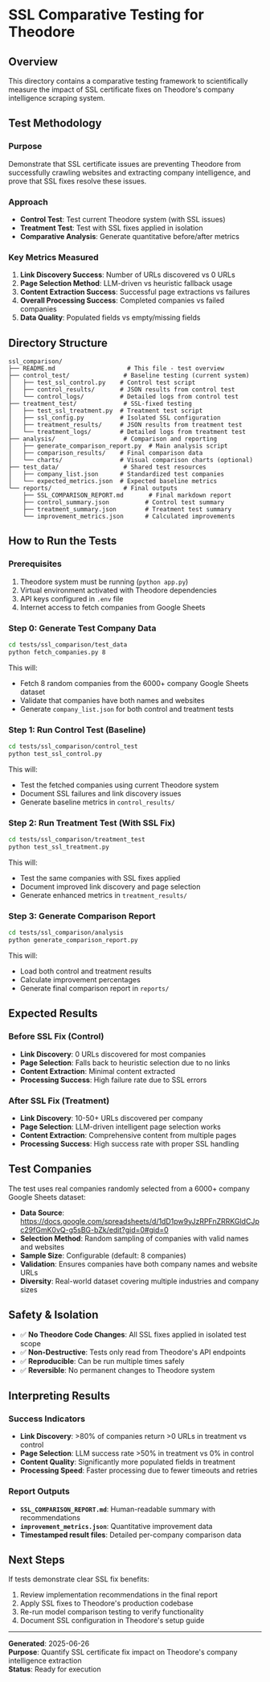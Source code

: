 # SSL Comparative Testing for Theodore

## Overview

This directory contains a comparative testing framework to scientifically measure the impact of SSL certificate fixes on Theodore's company intelligence scraping system.

## Test Methodology

### Purpose
Demonstrate that SSL certificate issues are preventing Theodore from successfully crawling websites and extracting company intelligence, and prove that SSL fixes resolve these issues.

### Approach
- **Control Test**: Test current Theodore system (with SSL issues)
- **Treatment Test**: Test with SSL fixes applied in isolation
- **Comparative Analysis**: Generate quantitative before/after metrics

### Key Metrics Measured
1. **Link Discovery Success**: Number of URLs discovered vs 0 URLs
2. **Page Selection Method**: LLM-driven vs heuristic fallback usage
3. **Content Extraction Success**: Successful page extractions vs failures
4. **Overall Processing Success**: Completed companies vs failed companies
5. **Data Quality**: Populated fields vs empty/missing fields

## Directory Structure

```
ssl_comparison/
├── README.md                    # This file - test overview
├── control_test/               # Baseline testing (current system)
│   ├── test_ssl_control.py    # Control test script
│   ├── control_results/       # JSON results from control test
│   └── control_logs/          # Detailed logs from control test
├── treatment_test/             # SSL-fixed testing
│   ├── test_ssl_treatment.py  # Treatment test script  
│   ├── ssl_config.py          # Isolated SSL configuration
│   ├── treatment_results/     # JSON results from treatment test
│   └── treatment_logs/        # Detailed logs from treatment test
├── analysis/                   # Comparison and reporting
│   ├── generate_comparison_report.py  # Main analysis script
│   ├── comparison_results/    # Final comparison data
│   └── charts/                # Visual comparison charts (optional)
├── test_data/                  # Shared test resources
│   ├── company_list.json      # Standardized test companies
│   └── expected_metrics.json  # Expected baseline metrics
└── reports/                    # Final outputs
    ├── SSL_COMPARISON_REPORT.md       # Final markdown report
    ├── control_summary.json          # Control test summary
    ├── treatment_summary.json        # Treatment test summary
    └── improvement_metrics.json      # Calculated improvements
```

## How to Run the Tests

### Prerequisites
1. Theodore system must be running (`python app.py`)
2. Virtual environment activated with Theodore dependencies
3. API keys configured in `.env` file
4. Internet access to fetch companies from Google Sheets

### Step 0: Generate Test Company Data
```bash
cd tests/ssl_comparison/test_data
python fetch_companies.py 8
```

This will:
- Fetch 8 random companies from the 6000+ company Google Sheets dataset
- Validate that companies have both names and websites
- Generate `company_list.json` for both control and treatment tests

### Step 1: Run Control Test (Baseline)
```bash
cd tests/ssl_comparison/control_test
python test_ssl_control.py
```

This will:
- Test the fetched companies using current Theodore system
- Document SSL failures and link discovery issues
- Generate baseline metrics in `control_results/`

### Step 2: Run Treatment Test (With SSL Fix)
```bash
cd tests/ssl_comparison/treatment_test  
python test_ssl_treatment.py
```

This will:
- Test the same companies with SSL fixes applied
- Document improved link discovery and page selection
- Generate enhanced metrics in `treatment_results/`

### Step 3: Generate Comparison Report
```bash
cd tests/ssl_comparison/analysis
python generate_comparison_report.py
```

This will:
- Load both control and treatment results
- Calculate improvement percentages
- Generate final comparison report in `reports/`

## Expected Results

### Before SSL Fix (Control)
- **Link Discovery**: 0 URLs discovered for most companies
- **Page Selection**: Falls back to heuristic selection due to no links
- **Content Extraction**: Minimal content extracted
- **Processing Success**: High failure rate due to SSL errors

### After SSL Fix (Treatment)  
- **Link Discovery**: 10-50+ URLs discovered per company
- **Page Selection**: LLM-driven intelligent page selection works
- **Content Extraction**: Comprehensive content from multiple pages
- **Processing Success**: High success rate with proper SSL handling

## Test Companies

The test uses real companies randomly selected from a 6000+ company Google Sheets dataset:

- **Data Source**: https://docs.google.com/spreadsheets/d/1dD1pw9yJzRPFnZRRKGldCJpc29fGmK0vQ-g5sBG-bZk/edit?gid=0#gid=0
- **Selection Method**: Random sampling of companies with valid names and websites
- **Sample Size**: Configurable (default: 8 companies)
- **Validation**: Ensures companies have both company names and website URLs
- **Diversity**: Real-world dataset covering multiple industries and company sizes

## Safety & Isolation

- ✅ **No Theodore Code Changes**: All SSL fixes applied in isolated test scope
- ✅ **Non-Destructive**: Tests only read from Theodore's API endpoints  
- ✅ **Reproducible**: Can be run multiple times safely
- ✅ **Reversible**: No permanent changes to Theodore system

## Interpreting Results

### Success Indicators
- **Link Discovery**: >80% of companies return >0 URLs in treatment vs control
- **Page Selection**: LLM success rate >50% in treatment vs 0% in control
- **Content Quality**: Significantly more populated fields in treatment
- **Processing Speed**: Faster processing due to fewer timeouts and retries

### Report Outputs
- **`SSL_COMPARISON_REPORT.md`**: Human-readable summary with recommendations
- **`improvement_metrics.json`**: Quantitative improvement data
- **Timestamped result files**: Detailed per-company comparison data

## Next Steps

If tests demonstrate clear SSL fix benefits:
1. Review implementation recommendations in the final report
2. Apply SSL fixes to Theodore's production codebase
3. Re-run model comparison testing to verify functionality
4. Document SSL configuration in Theodore's setup guide

---

**Generated**: 2025-06-26  
**Purpose**: Quantify SSL certificate fix impact on Theodore's company intelligence extraction  
**Status**: Ready for execution